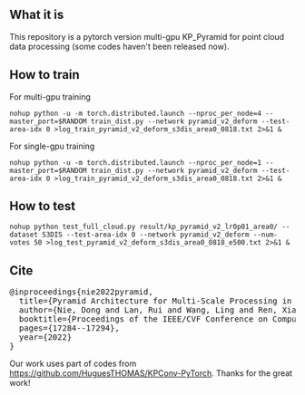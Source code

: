 ## What it is

This repository is a pytorch version multi-gpu KP_Pyramid for point cloud data processing (some codes haven't been released now). 

## How to train

For multi-gpu training

```
nohup python -u -m torch.distributed.launch --nproc_per_node=4 --master_port=$RANDOM train_dist.py --network pyramid_v2_deform --test-area-idx 0 >log_train_pyramid_v2_deform_s3dis_area0_0818.txt 2>&1 &
```

For single-gpu training

```
nohup python -u -m torch.distributed.launch --nproc_per_node=1 --master_port=$RANDOM train_dist.py --network pyramid_v2_deform --test-area-idx 0 >log_train_pyramid_v2_deform_s3dis_area0_0818.txt 2>&1 &
```

## How to test

```
nohup python test_full_cloud.py result/kp_pyramid_v2_lr0p01_area0/ --dataset S3DIS --test-area-idx 0 --network pyramid_v2_deform --num-votes 50 >log_test_pyramid_v2_deform_s3dis_area0_0818_e500.txt 2>&1 &
```

## Cite
<pre>
@inproceedings{nie2022pyramid,
  title={Pyramid Architecture for Multi-Scale Processing in Point Cloud Segmentation},
  author={Nie, Dong and Lan, Rui and Wang, Ling and Ren, Xiaofeng},
  booktitle={Proceedings of the IEEE/CVF Conference on Computer Vision and Pattern Recognition},
  pages={17284--17294},
  year={2022}
}
</pre>

Our work uses part of codes from https://github.com/HuguesTHOMAS/KPConv-PyTorch. Thanks for the great work!

